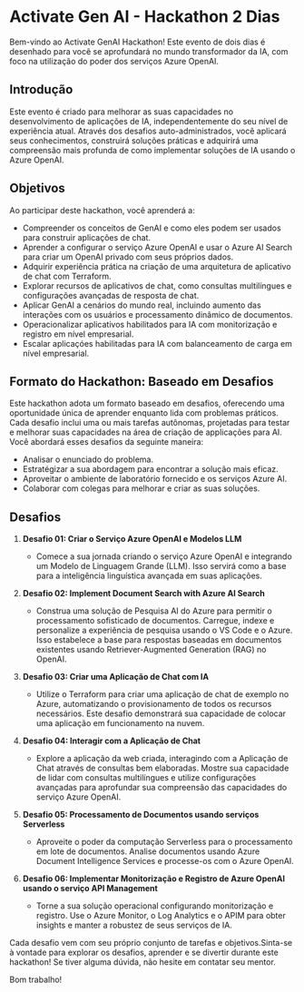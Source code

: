 # Activate Gen AI - Hackathon 2 Dias

Bem-vindo ao Activate GenAI Hackathon! Este evento de dois dias é desenhado para você se aprofundará no mundo transformador da IA, com foco na utilização do poder dos serviços Azure OpenAI.

## Introdução

Este evento é criado para melhorar as suas capacidades no desenvolvimento de aplicações de IA, independentemente do seu nível de experiência atual. Através dos desafios auto-administrados, você aplicará seus conhecimentos, construirá soluções práticas e adquirirá uma compreensão mais profunda de como implementar soluções de IA usando o Azure OpenAI.

## Objetivos

Ao participar deste hackathon, você aprenderá a:

- Compreender os conceitos de GenAI e como eles podem ser usados para construir aplicações de chat.
- Aprender a configurar o serviço Azure OpenAI e usar o Azure AI Search para criar um OpenAI privado com seus próprios dados.
- Adquirir experiência prática na criação de uma arquitetura de aplicativo de chat com Terraform.
- Explorar recursos de aplicativos de chat, como consultas multilíngues e configurações avançadas de resposta de chat.
- Aplicar GenAI a cenários do mundo real, incluindo aumento das interações com os usuários e processamento dinâmico de documentos.
- Operacionalizar aplicativos habilitados para IA com monitorização e registro em nível empresarial.
- Escalar aplicaçóes habilitadas para IA com balanceamento de carga em nível empresarial.

## Formato do Hackathon: Baseado em Desafios

Este hackathon adota um formato baseado em desafios, oferecendo uma oportunidade única de aprender enquanto lida com problemas práticos. Cada desafio inclui uma ou mais tarefas autônomas, projetadas para testar e melhorar suas capacidades na área de criação de applicações para AI. Você abordará esses desafios da seguinte maneira:

- Analisar o enunciado do problema.
- Estratégizar a sua abordagem para encontrar a solução mais eficaz.
- Aproveitar o ambiente de laboratório fornecido e os serviços Azure AI.
- Colaborar com colegas para melhorar e criar as suas soluções.

## Desafios

1. **Desafio 01: Criar o Serviço Azure OpenAI e Modelos LLM**
   - Comece a sua jornada criando o serviço Azure OpenAI e integrando um Modelo de Linguagem Grande (LLM). Isso servirá como a base para a inteligência linguística avançada em suas aplicações.
     
2. **Desafio 02: Implement Document Search with Azure AI Search**
   - Construa uma solução de Pesquisa AI do Azure para permitir o processamento sofisticado de documentos. Carregue, indexe e personalize a experiência de pesquisa usando o VS Code e o Azure. Isso estabelece a base para respostas baseadas em documentos existentes usando Retriever-Augmented Generation (RAG) no OpenAI.
             
3. **Desafio 03: Criar uma Aplicação de Chat com IA**
   - Utilize o Terraform para criar uma aplicação de chat de exemplo no Azure, automatizando o provisionamento de todos os recursos necessários. Este desafio demonstrará sua capacidade de colocar uma aplicação em funcionamento na nuvem.
          
4. **Desafio 04: Interagir com a Aplicação de Chat**
   - Explore a aplicação da web criada, interagindo com a Aplicação de Chat através de consultas bem elaboradas. Mostre sua capacidade de lidar com consultas multilíngues e utilize configurações avançadas para aprofundar sua compreensão das capacidades do serviço Azure OpenAI.
            
6. **Desafio 05: Processamento de Documentos usando serviços Serverless**
   - Aproveite o poder da computação Serverless para o processamento em lote de documentos. Analise documentos usando Azure Document Intelligence Services e processe-os com o Azure OpenAI.
     
7. **Desafio 06: Implementar Monitorização e Registro de Azure OpenAI usando o serviço API Management**
   - Torne a sua solução operacional configurando monitorização e registro. Use o Azure Monitor, o Log Analytics e o APIM para obter insights e manter a robustez de seus serviços de IA.


Cada desafio vem com seu próprio conjunto de tarefas e objetivos.Sinta-se à vontade para explorar os desafios, aprender e se divertir durante este hackathon! Se tiver alguma dúvida, não hesite em contatar seu mentor.

Bom trabalho!
